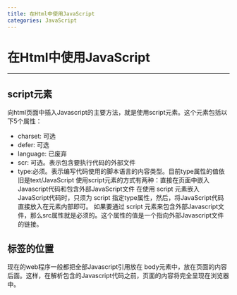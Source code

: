 ```yaml
---
title: 在Html中使用JavaScript
categories: JavaScript
---
```


# 在Html中使用JavaScript
---
## script元素
向html页面中插入Javascript的主要方法，就是使用script元素。这个元素包括以下5个属性：
+ charset: 可选
+ defer: 可选
+ language: 已废弃
+ scr: 可选。表示包含要执行代码的外部文件
+ type:必须。表示编写代码使用的脚本语言的内容类型。目前type属性的值依旧是text/JavaScript
使用script元素的方式有两种：直接在页面中嵌入Javascript代码和包含外部JavaScript文件
在使用 script 元素嵌入JavaScript代码时，只须为 script 指定type属性，然后，将JavaScript代码直接放入在元素内部即可。
如果要通过 script 元素来包含外部Javascript文件，那么src属性就是必须的。这个属性的值是一个指向外部Javascript文件的链接。

## 标签的位置
现在的web程序一般都把全部Javascript引用放在 body元素中，放在页面的内容后面。这样，在解析包含的Javascript代码之前，页面的内容将完全呈现在浏览器中。